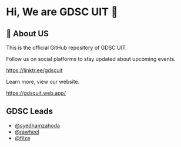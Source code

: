 
# Hi, We are GDSC UIT 👋


## 🚀 About US
This is the official GitHub repository of GDSC UIT.

Follow us on social platforms to stay updated about upcoming events.

https://linktr.ee/gdscuit

Learn more, view our website.

https://gdscuit.web.app/

## GDSC Leads

- [@syedhamzahoda](https://www.github.com/hamzahoda)
- [@rawheel](https://www.github.com/rawheel)
- [@filza](https://www.github.com/Filza-Manzoor)

